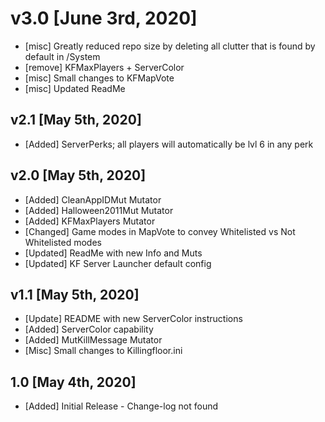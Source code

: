 # v3.0 [June 3rd, 2020]

- [misc] Greatly reduced repo size by deleting all clutter that is found by default in /System
- [remove] KFMaxPlayers + ServerColor
- [misc] Small changes to KFMapVote
- [misc] Updated ReadMe

## v2.1 [May 5th, 2020]

- [Added] ServerPerks; all players will automatically be lvl 6 in any perk

## v2.0 [May 5th, 2020]

- [Added] CleanAppIDMut Mutator
- [Added] Halloween2011Mut Mutator
- [Added] KFMaxPlayers Mutator
- [Changed] Game modes in MapVote to convey Whitelisted vs Not Whitelisted modes
- [Updated] ReadMe with new Info and Muts
- [Updated] KF Server Launcher default config

## v1.1 [May 5th, 2020]

- [Update] README with new ServerColor instructions
- [Added] ServerColor capability
- [Added] MutKillMessage Mutator
- [Misc] Small changes to Killingfloor.ini

## 1.0 [May 4th, 2020]

- [Added] Initial Release - Change-log not found
